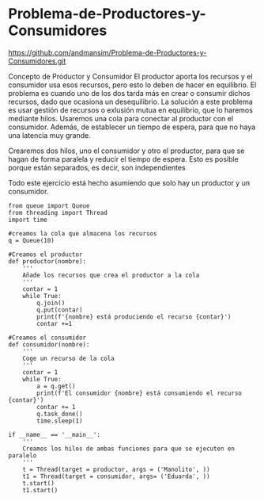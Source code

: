 # Problema-de-Productores-y-Consumidores

https://github.com/andmansim/Problema-de-Productores-y-Consumidores.git

Concepto de Productor y Consumidor
El productor aporta los recursos y el consumidor usa esos recursos, pero esto lo deben de hacer en equilibrio. El problema es cuando uno de los dos tarda más en crear o consumir dichos recursos, dado que ocasiona un desequilibrio.
La solución a este problema es usar gestión de recursos o exlusión mutua en equilibrio, que lo haremos mediante hilos. Usaremos una cola para conectar al productor con el consumidor. Además, de establecer un tiempo de espera, para que no haya una latencia muy grande.

Crearemos dos hilos, uno el consumidor y otro el productor, para que se hagan de forma paralela y reducir el tiempo de espera. Esto es posible porque están separados, es decir, son independientes

Todo este ejercicio está hecho asumiendo que solo hay un productor y un consumidor.
```
from queue import Queue
from threading import Thread
import time

#creamos la cola que almacena los recursos
q = Queue(10)

#Creamos el productor
def productor(nombre):
    '''
    Añade los recursos que crea el productor a la cola
    '''
    contar = 1 
    while True:
        q.join()
        q.put(contar)
        print(f'{nombre} está produciendo el recurso {contar}')
        contar +=1
        
#Creamos el consumidor
def consumidor(nombre):    
    '''
    Coge un recurso de la cola
    '''
    contar = 1
    while True:
        a = q.get()
        print(f'El consumidor {nombre} está consumiendo el recurso {contar}')
        contar += 1
        q.task_done()
        time.sleep(1)
        
if __name__ == '__main__':
    '''
    Creamos los hilos de ambas funciones para que se ejecuten en paralelo
    '''
    t = Thread(target = productor, args = ('Manolito', ))
    t1 = Thread(target = consumidor, args= ('Eduarda', ))
    t.start()
    t1.start()    


```
